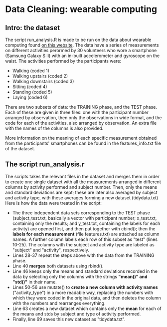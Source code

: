 # Data Cleaning: wearable computing

## Intro: the dataset

The script run_analysis.R is made to be run on the data about wearable computing found [on this website](https://archive.ics.uci.edu/dataset/240/human+activity+recognition+using+smartphones).
The data have a series of measurements on different activities perormed by 30 volunteers who wore a smartphone (Samsung Galaxy S II) with an in-built accelerometer and gyroscope on the waist.
The activities performed by the participants were:
- Walking (coded 1)
- Walking upstairs (coded 2)
- Walking downstairs (coded 3)
- Sitting (coded 4)
- Standing (coded 5)
- Laying (coded 6)

There are two subsets of data: the TRAINING phase, and the TEST phase. Each of these are given in three files: one with the participant number arranged by observation, then only the observations in wide format, and the code for each of the activities, also arranged by observation. An extra file with the names of the columns is also provided.

More information on the meaning of each specific measurement obtained from the participants' smartphones can be found in the features_info.txt file of the dataset.

## The script run_analysis.r

The scripts takes the relevant files in the dataset and merges them in order to create one single dataset with all the measurements arranged in different columns by activity performed and subject number. Then, only the means and standard deviations are kept; these are later also averaged by subject and activity type, with these averages forming a new dataset (tidydata.txt)
Here is how the data were treated in the script:

- The three independent data sets corresponding to the TEST phase (subject_test.txt, basically a vector with participant number; x_test.txt, containing only the results; and y_test.txt, containing the labels for each activity) are opened first, and then put together with cbind(); then the **labels for each measurement** (file features.txt) are attached as column names. A further column labels each row of this subset as "test" (lines 10-25). The columns with the subject and activity type are labeled as "subject" and "activity", respectively.
- Lines 28-37 repeat the steps above with the data from the TRAINING phase.
- Line 40 **merges** both datasets using rbind().
- Line 46 keeps only the means and standard deviations recorded in the data by selecting only the columns with the strings **"mean()" and "std()"** in their name.
- Lines 50-56 use mutate() to **create a new column with activity names** ("activity_type") in a more readable way, replacing the numbers with which they were coded in the original data, and then deletes the column with the numbers and rearranges everything.
- Line 63 creates a new dataset which contains only the **mean** for each of the means and stds by subject and type of activity performed.
- Finally, line 69 saves this new dataset as "tidydata.txt".
